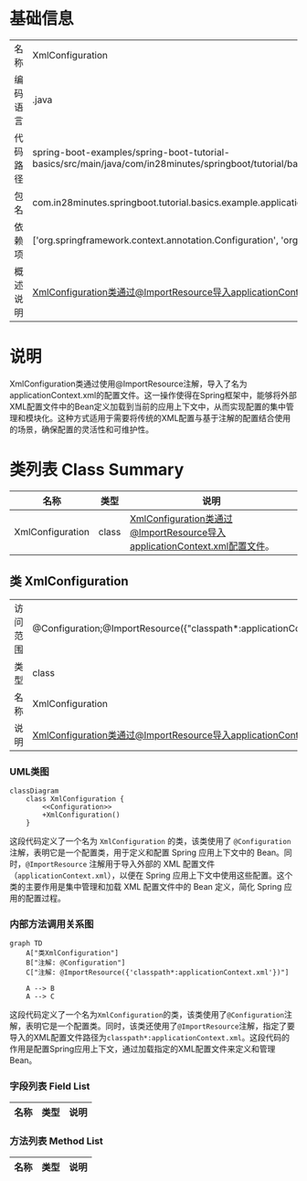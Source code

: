 # 基础信息

|      |      |
|------|------|
| 名称 | XmlConfiguration |
| 编码语言 | .java |
| 代码路径 | spring-boot-examples/spring-boot-tutorial-basics/src/main/java/com/in28minutes/springboot/tutorial/basics/example/application/context/java/XmlConfiguration.java |
| 包名 | com.in28minutes.springboot.tutorial.basics.example.application.context.java |
| 依赖项 | ['org.springframework.context.annotation.Configuration', 'org.springframework.context.annotation.ImportResource'] |
| 概述说明 | XmlConfiguration类通过@ImportResource导入applicationContext.xml配置文件。 |

# 说明

XmlConfiguration类通过使用@ImportResource注解，导入了名为applicationContext.xml的配置文件。这一操作使得在Spring框架中，能够将外部XML配置文件中的Bean定义加载到当前的应用上下文中，从而实现配置的集中管理和模块化。这种方式适用于需要将传统的XML配置与基于注解的配置结合使用的场景，确保配置的灵活性和可维护性。

# 类列表 Class Summary

| 名称   | 类型  | 说明 |
|-------|------|-------------|
| XmlConfiguration | class | XmlConfiguration类通过@ImportResource导入applicationContext.xml配置文件。 |



## 类 XmlConfiguration

|      |      |
|------|------|
| 访问范围 | @Configuration;@ImportResource({"classpath*:applicationContext.xml"});public |
| 类型 | class |
| 名称 | XmlConfiguration |
| 说明 | XmlConfiguration类通过@ImportResource导入applicationContext.xml配置文件。 |


### UML类图

```mermaid
classDiagram
    class XmlConfiguration {
        <<Configuration>>
        +XmlConfiguration()
    }
```

这段代码定义了一个名为 `XmlConfiguration` 的类，该类使用了 `@Configuration` 注解，表明它是一个配置类，用于定义和配置 Spring 应用上下文中的 Bean。同时，`@ImportResource` 注解用于导入外部的 XML 配置文件（`applicationContext.xml`），以便在 Spring 应用上下文中使用这些配置。这个类的主要作用是集中管理和加载 XML 配置文件中的 Bean 定义，简化 Spring 应用的配置过程。


### 内部方法调用关系图

```mermaid
graph TD
    A["类XmlConfiguration"]
    B["注解: @Configuration"]
    C["注解: @ImportResource({'classpath*:applicationContext.xml'})"]

    A --> B
    A --> C
```

这段代码定义了一个名为`XmlConfiguration`的类，该类使用了`@Configuration`注解，表明它是一个配置类。同时，该类还使用了`@ImportResource`注解，指定了要导入的XML配置文件路径为`classpath*:applicationContext.xml`。这段代码的作用是配置Spring应用上下文，通过加载指定的XML配置文件来定义和管理Bean。

### 字段列表 Field List

| 名称  | 类型  | 说明 |
|-------|-------|------|

### 方法列表 Method List

| 名称  | 类型  | 说明 |
|-------|-------|------|




